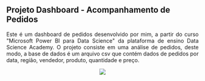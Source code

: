 
##  Projeto Dashboard - Acompanhamento de Pedidos 

<p align="justify">
Este é um dashboard de pedidos desenvolvido por mim, a partir do curso "Microsoft Power BI para Data Science" da plataforma de ensino Data Science Academy. O projeto consiste em uma análise de pedidos, deste modo, a base de dados é um arquivo csv que contém dados de pedidos por data, região, vendedor, produto, quantidade e preço.
<p>
<div align="center">
<img src="https://user-images.githubusercontent.com/69217230/163630177-75b3188d-2e52-4baf-9b7c-8d8b156cd5a1.gif">
</div>
